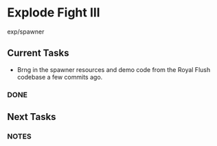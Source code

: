 # Explode Fight III
exp/spawner

## Current Tasks
- Brng in the spawner resources and demo code from the Royal Flush codebase a few commits ago.

### DONE

## Next Tasks

### NOTES
